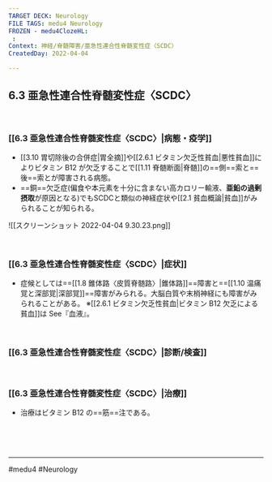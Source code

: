 ```yaml
---
TARGET DECK: Neurology
FILE TAGS: medu4 Neurology
FROZEN - medu4ClozeHL:
 : 
Context: 神経/脊髄障害/亜急性連合性脊髄変性症〈SCDC〉
CreatedDay: 2022-04-04

---
```


## 6.3 亜急性連合性脊髄変性症〈SCDC〉

<br>

### [[6.3 亜急性連合性脊髄変性症〈SCDC〉|病態・疫学]]
* [[3.10 胃切除後の合併症|胃全摘]]や[[2.6.1 ビタミン欠乏性貧血|悪性貧血]]によりビタミン B12 が欠乏することで[[1.11 脊髄断面|脊髄]]の==側==索と==後==索とが障害される病態。
* ==銅==欠乏症(偏食や本元素を十分に含まない高カロリー輸液、**亜鉛の過剰摂取**が原因となる)でもSCDCと類似の神経症状や[[2.1 貧血概論|貧血]]がみられることが知られる。
<!--ID: 1649070300846-->

![[スクリーンショット 2022-04-04 9.30.23.png]]

<br>

### [[6.3 亜急性連合性脊髄変性症〈SCDC〉|症状]]
* 症候としては==[[1.8 錐体路〈皮質脊髄路〉|錐体路]]==障害と==[[1.10 温痛覚と深部覚|深部覚]]==障害がみられる。大脳白質や末梢神経にも障害がみられることがある。
※[[2.6.1 ビタミン欠乏性貧血|ビタミン B12 欠乏による貧血]]は See『血液』。
<!--ID: 1655255854371-->


<br>

### [[6.3 亜急性連合性脊髄変性症〈SCDC〉|診断/検査]]


<br>

### [[6.3 亜急性連合性脊髄変性症〈SCDC〉|治療]]
* 治療はビタミン B12 の==筋==注である。
<!--ID: 1649070300856-->




<br><br><br>

---
#medu4 #Neurology 